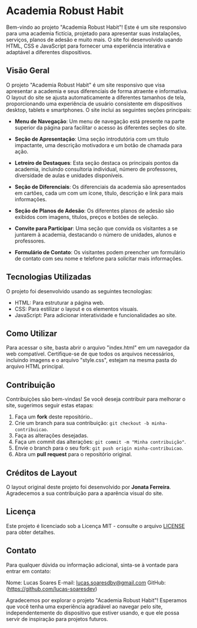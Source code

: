 # Academia Robust Habit

Bem-vindo ao projeto "Academia Robust Habit"! Este é um site responsivo para uma academia fictícia, projetado para apresentar suas instalações, serviços, planos de adesão e muito mais. O site foi desenvolvido usando HTML, CSS e JavaScript para fornecer uma experiência interativa e adaptável a diferentes dispositivos.

## Visão Geral

O projeto "Academia Robust Habit" é um site responsivo que visa apresentar a academia e seus diferenciais de forma atraente e informativa. O layout do site se ajusta automaticamente a diferentes tamanhos de tela, proporcionando uma experiência de usuário consistente em dispositivos desktop, tablets e smartphones. O site inclui as seguintes seções principais:

- **Menu de Navegação**: Um menu de navegação está presente na parte superior da página para facilitar o acesso às diferentes seções do site.

- **Seção de Apresentação**: Uma seção introdutória com um título impactante, uma descrição motivadora e um botão de chamada para ação.

- **Letreiro de Destaques**: Esta seção destaca os principais pontos da academia, incluindo consultoria individual, número de professores, diversidade de aulas e unidades disponíveis.

- **Seção de Diferenciais**: Os diferenciais da academia são apresentados em cartões, cada um com um ícone, título, descrição e link para mais informações.

- **Seção de Planos de Adesão**: Os diferentes planos de adesão são exibidos com imagens, títulos, preços e botões de seleção.

- **Convite para Participar**: Uma seção que convida os visitantes a se juntarem à academia, destacando o número de unidades, alunos e professores.

- **Formulário de Contato**: Os visitantes podem preencher um formulário de contato com seu nome e telefone para solicitar mais informações.

## Tecnologias Utilizadas

O projeto foi desenvolvido usando as seguintes tecnologias:

- HTML: Para estruturar a página web.
- CSS: Para estilizar o layout e os elementos visuais.
- JavaScript: Para adicionar interatividade e funcionalidades ao site.

## Como Utilizar

Para acessar o site, basta abrir o arquivo "index.html" em um navegador da web compatível. Certifique-se de que todos os arquivos necessários, incluindo imagens e o arquivo "style.css", estejam na mesma pasta do arquivo HTML principal.

## Contribuição

Contribuições são bem-vindas! Se você deseja contribuir para melhorar o site, sugerimos seguir estas etapas:

1. Faça um **fork** deste repositório..
2. Crie um branch para sua contribuição: `git checkout -b minha-contribuicao`.
3. Faça as alterações desejadas.
4. Faça um commit das alterações: `git commit -m "Minha contribuição"`.
5. Envie o branch para o seu fork: `git push origin minha-contribuicao`.
6. Abra um **pull request** para o repositório original.

## Créditos de Layout

O layout original deste projeto foi desenvolvido por <strong>Jonata Ferreira</strong>. Agradecemos a sua contribuição para a aparência visual do site.

## Licença

Este projeto é licenciado sob a Licença MIT - consulte o arquivo [LICENSE](LICENSE) para obter detalhes.

## Contato

Para qualquer dúvida ou informação adicional, sinta-se à vontade para entrar em contato:

Nome: Lucas Soares
E-mail: lucas.soaresdbv@gmail.com
GitHub: (https://github.com/lucas-soaresdev)

Agradecemos por explorar o projeto "Academia Robust Habit"! Esperamos que você tenha uma experiência agradável ao navegar pelo site, independentemente do dispositivo que estiver usando, e que ele possa servir de inspiração para projetos futuros.
